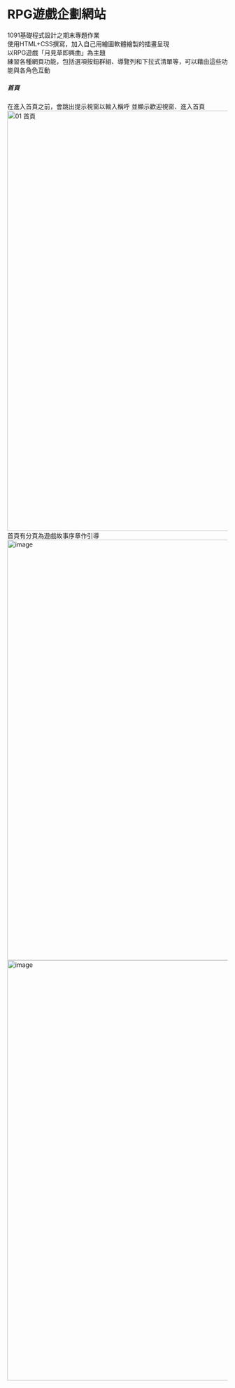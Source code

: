 RPG遊戲企劃網站
=====
1091基礎程式設計之期末專題作業<br>
使用HTML+CSS撰寫，加入自己用繪圖軟體繪製的插畫呈現<br>
以RPG遊戲「月見草即興曲」為主題<br>
練習各種網頁功能，包括選項按鈕群組、導覽列和下拉式清單等，可以藉由這些功能與各角色互動

<h5>首頁</h5>
在進入首頁之前，會跳出提示視窗以輸入稱呼
並顯示歡迎視窗、進入首頁<br>
<img width="960" alt="01 首頁" src="https://user-images.githubusercontent.com/105577291/196753951-d0c17860-43d1-43c5-8914-9feb946d7b1e.png">
首頁有分頁為遊戲故事序章作引導
<img width="960" alt="image" src="https://user-images.githubusercontent.com/105577291/197323604-b2481e04-ab19-478f-80c7-5ace879c85c7.png">
<img width="960" alt="image" src="https://user-images.githubusercontent.com/105577291/197323617-9d187da1-c4d0-48d0-ba17-7d36636b0f24.png">

